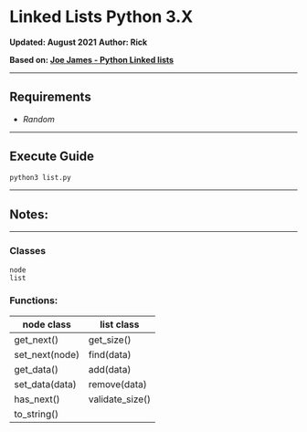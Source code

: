 # Linked Lists Python 3.X
**Updated: August 2021**
**Author: Rick**

**Based on: [Joe James - Python Linked lists](https://www.youtube.com/watch?v=Bd1L64clh34)**
<hr />

## Requirements
* *Random*
<hr />

## Execute Guide
```bash
python3 list.py
```
<hr />

## Notes:

<hr />

### Classes
    node
    list

### Functions:
node class | list class
-----------|-----------
get_next() | get_size()
set_next(node) | find(data)
get_data() | add(data)
set_data(data) | remove(data)
has_next() | validate_size()
to_string() |



